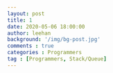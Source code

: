 ```yaml
---
layout: post
title: 1
date: 2020-05-06 18:00:00
author: leehan
background: '/img/bg-post.jpg'
comments : true
categories : Programmers
tag : [Programmers, Stack/Queue]
---
```


